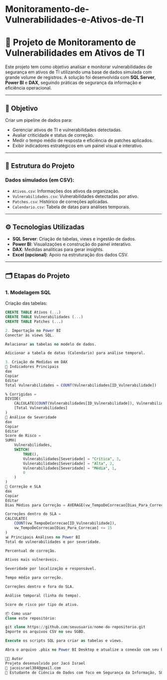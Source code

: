 # Monitoramento-de-Vulnerabilidades-e-Ativos-de-TI

# 🔐 Projeto de Monitoramento de Vulnerabilidades em Ativos de TI

Este projeto tem como objetivo analisar e monitorar vulnerabilidades de segurança em ativos de TI utilizando uma base de dados simulada com grande volume de registros. A solução foi desenvolvida com **SQL Server**, **Power BI** e **DAX**, seguindo práticas de segurança da informação e eficiência operacional.

---

## 🧠 Objetivo

Criar um pipeline de dados para:
- Gerenciar ativos de TI e vulnerabilidades detectadas.
- Avaliar criticidade e status de correção.
- Medir o tempo médio de resposta e eficiência de patches aplicados.
- Exibir indicadores estratégicos em um painel visual e interativo.

---

## 📁 Estrutura do Projeto

### Dados simulados (em CSV):
- `Ativos.csv`: Informações dos ativos da organização.
- `Vulnerabilidades.csv`: Vulnerabilidades detectadas por ativo.
- `Patches.csv`: Histórico de correções aplicadas.
- `Calendario.csv`: Tabela de datas para análises temporais.

---

## ⚙️ Tecnologias Utilizadas

- **SQL Server**: Criação de tabelas, views e ingestão de dados.
- **Power BI**: Visualizações e construção do painel interativo.
- **DAX**: Medidas analíticas para gerar insights.
- **Excel (opcional)**: Apoio na estruturação dos dados CSV.

---

## 🗂️ Etapas do Projeto

### 1. Modelagem SQL

Criação das tabelas:
```sql
CREATE TABLE Ativos (...)
CREATE TABLE Vulnerabilidades (...)
CREATE TABLE Patches (...)

2. Importação no Power BI
Conectar às views SQL.

Relacionar as tabelas no modelo de dados.

Adicionar a tabela de datas (Calendario) para análise temporal.

3. Criação de Medidas em DAX
📌 Indicadores Principais
dax
Copiar
Editar
Total Vulnerabilidades = COUNT(Vulnerabilidades[ID_Vulnerabilidade])

% Corrigidas = 
DIVIDE(
    CALCULATE(COUNT(Vulnerabilidades[ID_Vulnerabilidade]), Vulnerabilidades[Status_Correcao] = "Corrigida"),
    [Total Vulnerabilidades]
)
📌 Análise de Severidade
dax
Copiar
Editar
Score de Risco = 
SUMX(
    Vulnerabilidades,
    SWITCH(
        TRUE(),
        Vulnerabilidades[Severidade] = "Crítica", 3,
        Vulnerabilidades[Severidade] = "Alta", 2,
        Vulnerabilidades[Severidade] = "Média", 1,
        0
    )
)
📌 Correção e SLA
dax
Copiar
Editar
Dias Médios para Correção = AVERAGE(vw_TempoDeCorrecao[Dias_Para_Correcao])

Correções dentro do SLA = 
CALCULATE(
    COUNT(vw_TempoDeCorrecao[ID_Vulnerabilidade]),
    vw_TempoDeCorrecao[Dias_Para_Correcao] <= 15
)
📊 Principais Análises no Power BI
Total de vulnerabilidades e por severidade.

Percentual de correção.

Ativos mais vulneráveis.

Severidade por localização e responsável.

Tempo médio para correção.

Correções dentro e fora do SLA.

Análise temporal (linha do tempo).

Score de risco por tipo de ativo.

📦 Como usar
Clone este repositório:

git clone https://github.com/seuusuario/nome-do-repositorio.git
Importe os arquivos CSV no seu SGBD.

Execute os scripts SQL para criar as tabelas e views.

Abra o arquivo .pbix no Power BI Desktop e atualize a conexão com seu banco.

👨‍💻 Autor
Projeto desenvolvido por Jacó Israel
📧 jacoisrael384@gmail.com
💼 Estudante de Ciência de Dados com foco em Segurança da Informação, SQL, Power BI e Automação de Processos.

